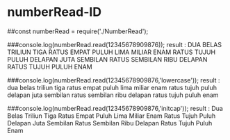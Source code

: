 # numberRead-ID

##const numberRead = require('./NumberRead');

###console.log(numberRead.read(12345678909876));
result : DUA BELAS TRILIUN TIGA RATUS EMPAT PULUH LIMA MILIAR ENAM RATUS TUJUH PULUH DELAPAN JUTA SEMBILAN RATUS SEMBILAN RIBU DELAPAN RATUS TUJUH PULUH ENAM

###console.log(numberRead.read(12345678909876,'lowercase'));
result : dua belas triliun tiga ratus empat puluh lima miliar enam ratus tujuh puluh delapan juta sembilan ratus sembilan ribu delapan ratus tujuh puluh enam

###console.log(numberRead.read(12345678909876,'initcap'));
result : Dua Belas Triliun Tiga Ratus Empat Puluh Lima Miliar Enam Ratus Tujuh Puluh Delapan Juta Sembilan Ratus Sembilan Ribu Delapan Ratus Tujuh Puluh Enam
